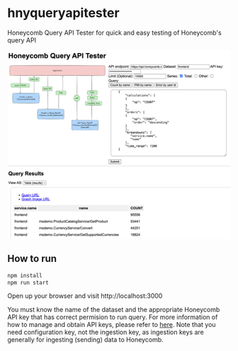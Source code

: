 # hnyqueryapitester
Honeycomb Query API Tester for quick and easy testing of Honeycomb's query API

![hnyqueryapitester](public/images/hnyqueryapitester.png)

## How to run

```
npm install
npm run start
```

Open up your browser and visit http://localhost:3000

You must know the name of the dataset and the appropriate Honeycomb API key that has correct permision to run query.
For more information of how to manage and obtain API keys, please refer to [here](https://docs.honeycomb.io/configure/environments/manage-api-keys/). Note that you need configuration key, not the ingestion key, as ingestion keys are generally for ingesting (sending) data to Honeycomb.
